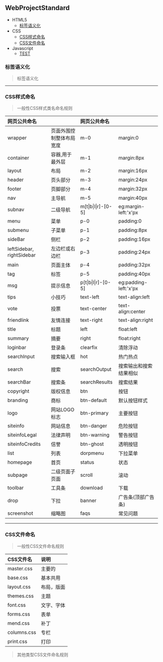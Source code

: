 ## WebProjectStandard

- HTML5
  - [标签语义化](#标签语义化)
- CSS
  - [CSS样式命名](#CSS样式命名)
  - [CSS文件命名](#CSS文件命名)
- Javascript
  - [TEST](#TEST)
### 标签语义化
> 标签语义化

---
### CSS样式命名

> 一般性CSS样式类名命名规则

|网页公共命名||网页公共命名||
|:--|:--|:--|:--|
|wrapper|页面外围控制整体布局宽度|m-0|margin:0|
|container|容器,用于最外层|m-1|margin:8px|
|layout|布局|m-2|margin:16px|
|header|页头部分|m-3|margin:24px|
|footer|页脚部分|m-4|margin:32px|
|nav|主导航|m-5|margin:40px|
|subnav|二级导航|m[t\|b\|l\|r]-[0-5]|eg:margin-left:'x'px
|menu|菜单|p-0|padding:0|
|submenu|子菜单|p-1|padding:8px|
|sideBar|侧栏|p-2|padding:16px|
|leftSidebar, rightSidebar|左边栏或右边栏|p-3|padding:24px|
|main|页面主体|p-4|padding:32px|
|tag|标签|p-5|padding:40px|
|msg|提示信息|p[t\|b\|l\|r]-[0-5]|eg:padding-left:'x'px
|tips|小技巧|text-left|text-align:left
|vote|投票|text-center|text-align:center
|friendlink|友情连接|text-right|text-align:right
|title|标题|left|float:left
|summary|摘要|right|float:right
|loginbar|登录条|clearfix|清除浮动
|searchInput|搜索输入框|hot|热门热点|
|search|搜索|searchOutput|搜索输出和搜索结果相似|
|searchBar|搜索条|searchResults|搜索结果|
|copyright|版权信息|btn|按钮
|branding|商标|btn-default|默认按钮样式
|logo|网站LOGO标志|btn-primary|主要按钮
|siteinfo|网站信息|btn-danger|危险按钮
|siteinfoLegal|法律声明|btn-warning|警告按钮
|siteinfoCredits|信誉|btn-ghost|透明按钮
|list|列表|dorpmenu|下拉菜单|
|homepage|首页|status|状态|
|subpage|二级页面子页面|scroll|滚动|
|toolbar|工具条|download|下载|
|drop|下拉|banner|广告条(顶部广告条)|
|screenshot|缩略图|faqs|常见问题|

---

### CSS文件命名

> 一般性CSS文件命名规则

|CSS文件名|说明|
|:--|:--|
|master.css|主要的|
|base.css|基本共用|
|layout.css|布局，版面|
|themes.css|主题|
|font.css|文字、字体|
|forms.css|表单|
|mend.css|补丁|
|columns.css|专栏|
|print.css|打印|

> 其他类型CSS文件命名规则







